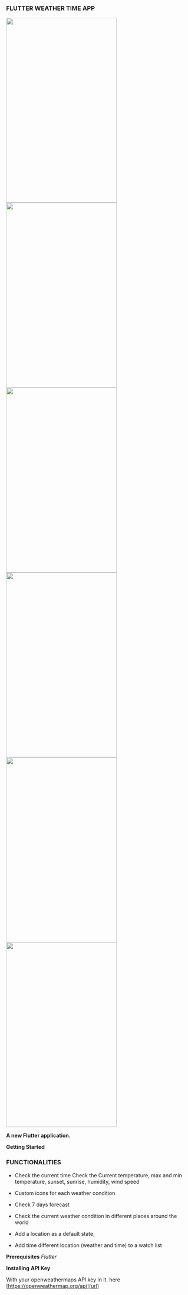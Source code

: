 


 ### FLUTTER WEATHER TIME APP
<div> 
<img src="https://user-images.githubusercontent.com/30800758/88089167-26004c80-cbbe-11ea-9ed4-bf77421df461.jpg" height="500" width="300">
<img src="https://user-images.githubusercontent.com/30800758/88089173-27317980-cbbe-11ea-8d5c-101c44746a5f.jpg" height="500" width="300">
<img src="https://user-images.githubusercontent.com/30800758/88089171-2698e300-cbbe-11ea-89ca-c3c3d70f6b93.jpg" height="500" width="300">
<img src="https://user-images.githubusercontent.com/30800758/88089153-226cc580-cbbe-11ea-85a4-94e6ee5a6148.jpg" height="500" width="300">
<img src="https://user-images.githubusercontent.com/30800758/88089163-2567b600-cbbe-11ea-86dd-158eb28cb4e3.jpg" height="500" width="300">
<img src="https://user-images.githubusercontent.com/30800758/88089161-24cf1f80-cbbe-11ea-87a9-f8f453a24730.jpg" height="500" width="300">
</div>

**A new Flutter application.**

**Getting Started**
 
### FUNCTIONALITIES		
	

- Check the current time Check the Current temperature, max and min temperature, sunset, sunrise, humidity, wind speed	 	


- Custom icons for each weather condition 	
	

- Check 7 days forecast 	


- Check the current weather condition in different places around the world 	
	

- Add a location as a default state, 	

	
- Add time different location (weather and time) to a watch list		


**Prerequisites**
 _Flutter_

**Installing**
 **API Key**

With your openweathermaps API key in it. here [https://openweathermap.org/api](url)
